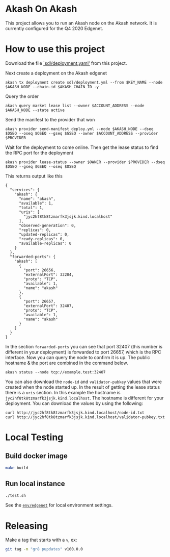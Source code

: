 # Akash On Akash

This project allows you to run an Akash node on the Akash network. It is currently configured for the Q4 2020 Edgenet.

# How to use this project

Download the file [`sdl/deployment.yaml'](sdl/deployment.yaml) from this project.

Next create a deployment on the Akash edgenet

```
akash tx deployment create sdl/deployment.yml --from $KEY_NAME --node $AKASH_NODE --chain-id $AKASH_CHAIN_ID -y
```

Query the order

```
akash query market lease list --owner $ACCOUNT_ADDRESS --node $AKASH_NODE --state active
```

Send the manifest to the provider that won

```
akash provider send-manifest deploy.yml --node $AKASH_NODE --dseq $DSEQ --oseq $OSEQ --gseq $GSEQ --owner $ACCOUNT_ADDRESS --provider $PROVIDER
```

Wait for the deployment to come online. Then get the lease status to find the RPC port for the deployment

```
akash provider lease-status --owner $OWNER --provider $PROVIDER --dseq $DSEQ --gseq $GSEQ --oseq $OSEQ
```

This returns output like this 

```
{
  "services": {
    "akash": {
      "name": "akash",
      "available": 1,
      "total": 1,
      "uris": [
        "jyc2hf8tk8tzmarfk3jsjk.kind.localhost"
      ],
      "observed-generation": 0,
      "replicas": 0,
      "updated-replicas": 0,
      "ready-replicas": 0,
      "available-replicas": 0
    }
  },
  "forwarded-ports": {
    "akash": [
      {
        "port": 26656,
        "externalPort": 32204,
        "proto": "TCP",
        "available": 1,
        "name": "akash"
      },
      {
        "port": 26657,
        "externalPort": 32407,
        "proto": "TCP",
        "available": 1,
        "name": "akash"
      }
    ]
  }
}
```

In the section `forwarded-ports` you can see that port 32407 (this number is different in your deployment) is forwarded to port 26657, 
which is the RPC interface. Now you can query the node to confirm it is up. The public hostname & the port are combined in the 
command below.

```
akash status --node tcp://example.test:32407
```

You can also download the `node-id` and `validator-pubkey` values that were created when the node started up.
In the result of getting the lease status there is a `uris` section.
In this example the hostname is `jyc2hf8tk8tzmarfk3jsjk.kind.localhost`.
The hostname is different for your deployment.  You can download the values by using the following:

```
curl http://jyc2hf8tk8tzmarfk3jsjk.kind.localhost/node-id.txt
curl http://jyc2hf8tk8tzmarfk3jsjk.kind.localhost/validator-pubkey.txt
```

# Local Testing

## Build docker image

```sh
make build
```

## Run local instance

```sh
./test.sh
```

See the [`env/edgenet`](env/) for local environment settings.

# Releasing

Make a tag that starts with a `v`, ex:

```sh
git tag -m "gr8 pupdates" v100.0.0
```
